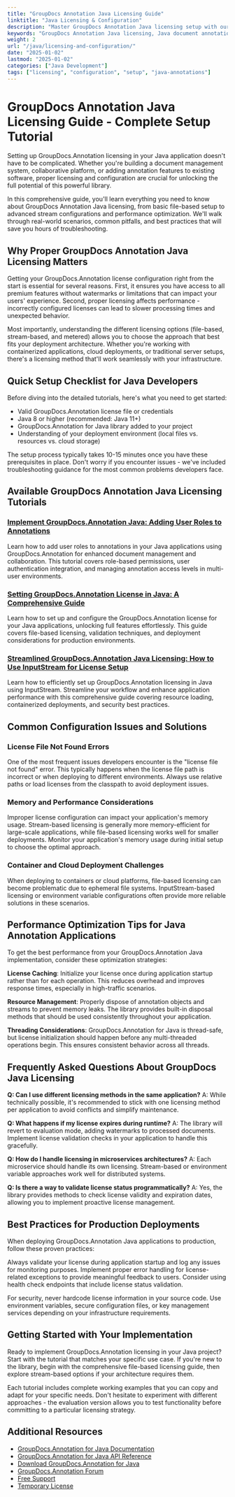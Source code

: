 ```yaml
---
title: "GroupDocs Annotation Java Licensing Guide"
linktitle: "Java Licensing & Configuration"
description: "Master GroupDocs Annotation Java licensing setup with our comprehensive guide. Learn file, stream, and metered licensing plus configuration best practices."
keywords: "GroupDocs Annotation Java licensing, Java document annotation setup, GroupDocs license configuration, annotation library Java, Java annotation implementation"
weight: 2
url: "/java/licensing-and-configuration/"
date: "2025-01-02"
lastmod: "2025-01-02"
categories: ["Java Development"]
tags: ["licensing", "configuration", "setup", "java-annotations"]
---
```


# GroupDocs Annotation Java Licensing Guide - Complete Setup Tutorial

Setting up GroupDocs.Annotation licensing in your Java application doesn't have to be complicated. Whether you're building a document management system, collaborative platform, or adding annotation features to existing software, proper licensing and configuration are crucial for unlocking the full potential of this powerful library.

In this comprehensive guide, you'll learn everything you need to know about GroupDocs Annotation Java licensing, from basic file-based setup to advanced stream configurations and performance optimization. We'll walk through real-world scenarios, common pitfalls, and best practices that will save you hours of troubleshooting.

## Why Proper GroupDocs Annotation Java Licensing Matters

Getting your GroupDocs.Annotation license configuration right from the start is essential for several reasons. First, it ensures you have access to all premium features without watermarks or limitations that can impact your users' experience. Second, proper licensing affects performance - incorrectly configured licenses can lead to slower processing times and unexpected behavior.

Most importantly, understanding the different licensing options (file-based, stream-based, and metered) allows you to choose the approach that best fits your deployment architecture. Whether you're working with containerized applications, cloud deployments, or traditional server setups, there's a licensing method that'll work seamlessly with your infrastructure.

## Quick Setup Checklist for Java Developers

Before diving into the detailed tutorials, here's what you need to get started:

- Valid GroupDocs.Annotation license file or credentials
- Java 8 or higher (recommended: Java 11+)
- GroupDocs.Annotation for Java library added to your project
- Understanding of your deployment environment (local files vs. resources vs. cloud storage)

The setup process typically takes 10-15 minutes once you have these prerequisites in place. Don't worry if you encounter issues - we've included troubleshooting guidance for the most common problems developers face.

## Available GroupDocs Annotation Java Licensing Tutorials

### [Implement GroupDocs.Annotation Java: Adding User Roles to Annotations](./implement-groupdocs-annotation-java-user-roles/)
Learn how to add user roles to annotations in your Java applications using GroupDocs.Annotation for enhanced document management and collaboration. This tutorial covers role-based permissions, user authentication integration, and managing annotation access levels in multi-user environments.

### [Setting GroupDocs.Annotation License in Java: A Comprehensive Guide](./groupdocs-annotation-license-java-setup/)
Learn how to set up and configure the GroupDocs.Annotation license for your Java applications, unlocking full features effortlessly. This guide covers file-based licensing, validation techniques, and deployment considerations for production environments.

### [Streamlined GroupDocs.Annotation Java Licensing: How to Use InputStream for License Setup](./groupdocs-annotation-java-inputstream-license-setup/)
Learn how to efficiently set up GroupDocs.Annotation licensing in Java using InputStream. Streamline your workflow and enhance application performance with this comprehensive guide covering resource loading, containerized deployments, and security best practices.

## Common Configuration Issues and Solutions

### License File Not Found Errors
One of the most frequent issues developers encounter is the "license file not found" error. This typically happens when the license file path is incorrect or when deploying to different environments. Always use relative paths or load licenses from the classpath to avoid deployment issues.

### Memory and Performance Considerations
Improper license configuration can impact your application's memory usage. Stream-based licensing is generally more memory-efficient for large-scale applications, while file-based licensing works well for smaller deployments. Monitor your application's memory usage during initial setup to choose the optimal approach.

### Container and Cloud Deployment Challenges
When deploying to containers or cloud platforms, file-based licensing can become problematic due to ephemeral file systems. InputStream-based licensing or environment variable configurations often provide more reliable solutions in these scenarios.

## Performance Optimization Tips for Java Annotation Applications

To get the best performance from your GroupDocs.Annotation Java implementation, consider these optimization strategies:

**License Caching**: Initialize your license once during application startup rather than for each operation. This reduces overhead and improves response times, especially in high-traffic scenarios.

**Resource Management**: Properly dispose of annotation objects and streams to prevent memory leaks. The library provides built-in disposal methods that should be used consistently throughout your application.

**Threading Considerations**: GroupDocs.Annotation for Java is thread-safe, but license initialization should happen before any multi-threaded operations begin. This ensures consistent behavior across all threads.

## Frequently Asked Questions About GroupDocs Java Licensing

**Q: Can I use different licensing methods in the same application?**
A: While technically possible, it's recommended to stick with one licensing method per application to avoid conflicts and simplify maintenance.

**Q: What happens if my license expires during runtime?**
A: The library will revert to evaluation mode, adding watermarks to processed documents. Implement license validation checks in your application to handle this gracefully.

**Q: How do I handle licensing in microservices architectures?**
A: Each microservice should handle its own licensing. Stream-based or environment variable approaches work well for distributed systems.

**Q: Is there a way to validate license status programmatically?**
A: Yes, the library provides methods to check license validity and expiration dates, allowing you to implement proactive license management.

## Best Practices for Production Deployments

When deploying GroupDocs.Annotation Java applications to production, follow these proven practices:

Always validate your license during application startup and log any issues for monitoring purposes. Implement proper error handling for license-related exceptions to provide meaningful feedback to users. Consider using health check endpoints that include license status validation.

For security, never hardcode license information in your source code. Use environment variables, secure configuration files, or key management services depending on your infrastructure requirements.

## Getting Started with Your Implementation

Ready to implement GroupDocs.Annotation licensing in your Java project? Start with the tutorial that matches your specific use case. If you're new to the library, begin with the comprehensive file-based licensing guide, then explore stream-based options if your architecture requires them.

Each tutorial includes complete working examples that you can copy and adapt for your specific needs. Don't hesitate to experiment with different approaches - the evaluation version allows you to test functionality before committing to a particular licensing strategy.

## Additional Resources

- [GroupDocs.Annotation for Java Documentation](https://docs.groupdocs.com/annotation/java/)
- [GroupDocs.Annotation for Java API Reference](https://reference.groupdocs.com/annotation/java/)
- [Download GroupDocs.Annotation for Java](https://releases.groupdocs.com/annotation/java/)
- [GroupDocs.Annotation Forum](https://forum.groupdocs.com/c/annotation)
- [Free Support](https://forum.groupdocs.com/)
- [Temporary License](https://purchase.groupdocs.com/temporary-license/)